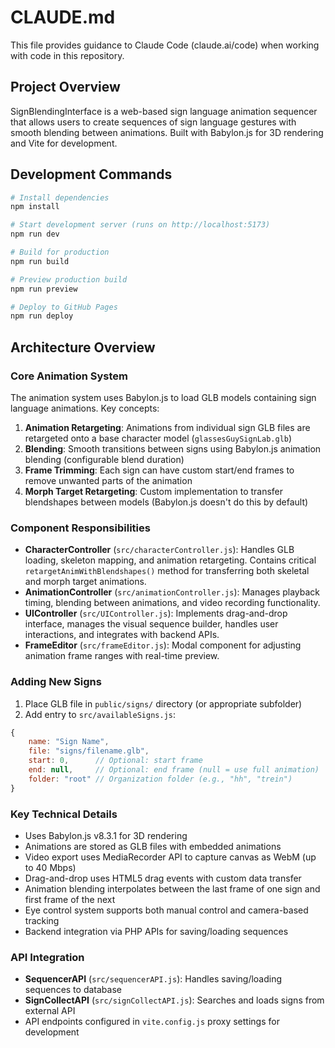 # CLAUDE.md

This file provides guidance to Claude Code (claude.ai/code) when working with code in this repository.

## Project Overview

SignBlendingInterface is a web-based sign language animation sequencer that allows users to create sequences of sign language gestures with smooth blending between animations. Built with Babylon.js for 3D rendering and Vite for development.

## Development Commands

```bash
# Install dependencies
npm install

# Start development server (runs on http://localhost:5173)
npm run dev

# Build for production
npm run build

# Preview production build
npm run preview

# Deploy to GitHub Pages
npm run deploy
```

## Architecture Overview

### Core Animation System
The animation system uses Babylon.js to load GLB models containing sign language animations. Key concepts:

1. **Animation Retargeting**: Animations from individual sign GLB files are retargeted onto a base character model (`glassesGuySignLab.glb`)
2. **Blending**: Smooth transitions between signs using Babylon.js animation blending (configurable blend duration)
3. **Frame Trimming**: Each sign can have custom start/end frames to remove unwanted parts of the animation
4. **Morph Target Retargeting**: Custom implementation to transfer blendshapes between models (Babylon.js doesn't do this by default)

### Component Responsibilities

- **CharacterController** (`src/characterController.js`): Handles GLB loading, skeleton mapping, and animation retargeting. Contains critical `retargetAnimWithBlendshapes()` method for transferring both skeletal and morph target animations.
- **AnimationController** (`src/animationController.js`): Manages playback timing, blending between animations, and video recording functionality.
- **UIController** (`src/UIController.js`): Implements drag-and-drop interface, manages the visual sequence builder, handles user interactions, and integrates with backend APIs.
- **FrameEditor** (`src/frameEditor.js`): Modal component for adjusting animation frame ranges with real-time preview.

### Adding New Signs

1. Place GLB file in `public/signs/` directory (or appropriate subfolder)
2. Add entry to `src/availableSigns.js`:
```javascript
{
    name: "Sign Name",
    file: "signs/filename.glb",
    start: 0,      // Optional: start frame
    end: null,     // Optional: end frame (null = use full animation)
    folder: "root" // Organization folder (e.g., "hh", "trein")
}
```

### Key Technical Details

- Uses Babylon.js v8.3.1 for 3D rendering
- Animations are stored as GLB files with embedded animations
- Video export uses MediaRecorder API to capture canvas as WebM (up to 40 Mbps)
- Drag-and-drop uses HTML5 drag events with custom data transfer
- Animation blending interpolates between the last frame of one sign and first frame of the next
- Eye control system supports both manual control and camera-based tracking
- Backend integration via PHP APIs for saving/loading sequences

### API Integration

- **SequencerAPI** (`src/sequencerAPI.js`): Handles saving/loading sequences to database
- **SignCollectAPI** (`src/signCollectAPI.js`): Searches and loads signs from external API
- API endpoints configured in `vite.config.js` proxy settings for development